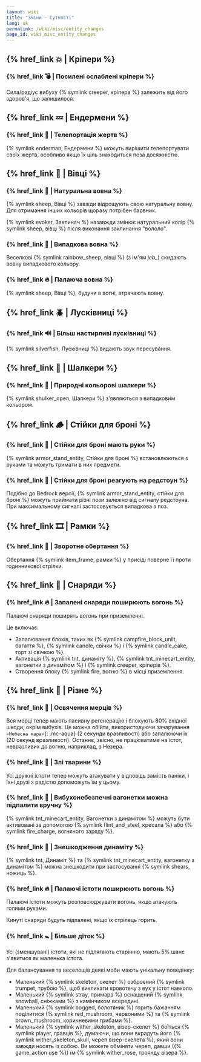 ```yaml
---
layout: wiki
title: "Зміни — Сутності"
lang: uk
permalink: /wiki/misc/entity_changes
page_id: wiki_misc_entity_changes
---
```


## {% href_link 💥 | Кріпери %}

### {% href_link 💣️ | Посилені ослаблені кріпери %}
Сила/радіус вибуху {% symlink creeper, кріпера %} залежить від його здоров'я, що залишилося.


## {% href_link 💤 | Ендермени %}

### {% href_link 🔄 | Телепортація жертв %}
{% symlink enderman, Ендермени %} можуть вирішити телепортувати своїх жертв, особливо якщо їх ціль знаходиться поза досяжністю.


## {% href_link 🐑 | Вівці %}

### {% href_link 👕 | Натуральна вовна %}
{% symlink sheep, Вівці %} завжди відрощують свою натуральну вовну. Для отримання інших кольорів щоразу потрібен барвник.

{% symlink evoker, Заклинач %} назавжди змінює натуральний колір {% symlink sheep, вівці %} після виконання заклинання "вололо".

### {% href_link 🌈 | Випадкова вовна %}
Веселкові {% symlink rainbow_sheep, вівці %} (з ім'ям _jeb\__) скидають вовну випадкового кольору.

### {% href_link 🔥 | Палаюча вовна %}
{% symlink sheep, Вівці %}, будучи в вогні, втрачають вовну.


## {% href_link 🪲 | Лусківниці %}

### {% href_link 🔊 | Більш настирливі лусківниці %}
{% symlink silverfish, Лусківниці %} видають звук пересування.


## {% href_link 🐚 | Шалкери %}

### {% href_link 🌈 | Природні кольорові шалкери %}
{% symlink shulker_open, Шалкери %} з'являються з випадковим кольором.


## {% href_link 🪵 | Стійки для броні %}

### {% href_link 🧰 | Стійки для броні мають руки %}
{% symlink armor_stand_entity, Стійки для броні %} встановлюються з руками та можуть тримати в них предмети.

### {% href_link 🤸 | Стійки для броні реагують на редстоун %}
Подібно до Bedrock версії, {% symlink armor_stand_entity, стійки для броні %} можуть приймати різні пози залежно від сигналу редстоуна. При максимальному сигналі застосовується випадкова з поз.


## {% href_link 🎞️ | Рамки %}

### {% href_link 🔄 | Зворотне обертання %}
Обертання {% symlink item_frame, рамки %} у присіді поверне її проти годинникової стрілки.


## {% href_link 🏹 | Снаряди %}

### {% href_link 🔥 | Запалені снаряди поширюють вогонь %}
Палаючі снаряди поширять вогонь при приземленні.

Це включає:
- Запалювання блоків, таких як {% symlink campfire_block_unlit, багаття %}, {% symlink candle, свічки %} і {% symlink candle_cake, торт зі свічкою %}.
- Активація {% symlink tnt, динаміту %}, {% symlink tnt_minecart_entity, вагонетки з динамітом %} і {% symlink creeper, кріперів %}.
- Створення блоку {% symlink fire, вогню %} в місці приземлення.


## {% href_link 🧩 | Різне %}

### {% href_link 🧟 | Освячення мерців %}
Вся мерці тепер мають пасивну регенерацію і блокують 80% вхідної шкоди, окрім вибухів. Це можна обійти, використовуючи зачарування `«Небесна кара»`{: .mc-aqua} (2 секунди вразливості) або запалюючи їх (20 секунд вразливості). Останнє, звісно, ​​не працюватиме на істот, невразливих до вогню, наприклад, з Незера.

### {% href_link 💢 | Злі тварини %}
Усі дружні істоти тепер можуть атакувати у відповідь замість паніки, і їхні друзі з радістю допоможуть їм у цьому.

### {% href_link 🧨 | Вибухонебезпечні вагонетки можна підпалити вручну %}
{% symlink tnt_minecart_entity, Вагонетки з динамітом %} можуть бути активовані за допомогою {% symlink flint_and_steel, кресала %} або {% symlink fire_charge, вогняного заряду %}.

### {% href_link 🎇 | Знешкодження динаміту %}
{% symlink tnt, Динаміт %} та {% symlink tnt_minecart_entity, вагонетку з динамітом %} можна знешкодити при застосуванні {% symlink shears, ножиць %}.

### {% href_link 🔥 | Палаючі істоти поширюють вогонь %}
Палаючі істоти можуть розповсюджувати вогонь, якщо атакують голими руками.

Кинуті снаряди будуть підпалені, якщо їх стрілець горить.

### {% href_link 🚼️ | Більше діток %}
Усі (зменшувані) істоти, які не підлягають старінню, мають 5% шанс з'явитися як маленька істота.

Для балансування та веселощів деякі моби мають унікальну поведінку:
- Маленький {% symlink skeleton, скелет %} озброєний {% symlink trumpet, трубою %}, щоб викликати кровотечу з вух у істот навколо.
- Маленький {% symlink stray, примара %} оснащений {% symlink snowball, сніжками %} з камінчиком всередині.
- Маленький {% symlink bogged, болотяник %} горить бажанням поділитися {% symlink red_mushroom, червоними %} та {% symlink brown_mushroom, коричневими грибами %}.
- Маленький {% symlink wither_skeleton, візер-скелет %} боїться {% symlink player, гравців %}, думаючи, що вони вкрадуть його {% symlink wither_skeleton_skull, череп візер-скелета %}, який вони завжди носять із собою. Ви можете обміняти череп, давши ({% game_action use %}) їм {% symlink wither_rose, троянду візера %}.
